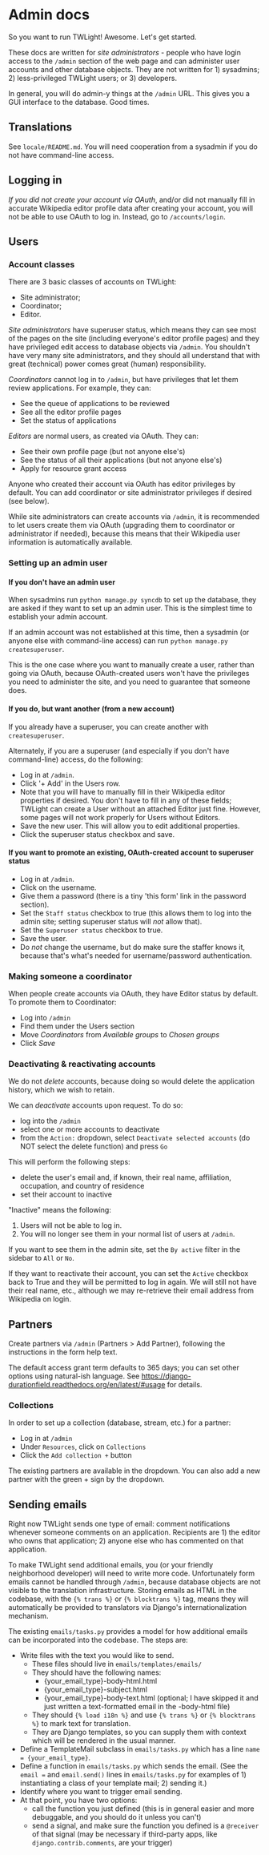 # Admin docs

So you want to run TWLight! Awesome. Let's get started.

These docs are written for _site administrators_ - people who have login access
to the `/admin` section of the web page and can administer user accounts and
other database objects. They are not written for 1) sysadmins; 2)
less-privileged TWLight users; or 3) developers.

In general, you will do admin-y things at the `/admin` URL. This gives you a GUI interface to the database. Good times.

## Translations

See `locale/README.md`. You will need cooperation from a sysadmin if you do not have command-line access.

## Logging in

_If you did not create your account via OAuth_, and/or did not manually fill in accurate Wikipedia editor profile data after creating your account, you will not be able to use OAuth to log in. Instead, go to `/accounts/login`.

## Users
### Account classes
There are 3 basic classes of accounts on TWLight:
* Site administrator;
* Coordinator;
* Editor.

_Site administrators_ have superuser status, which means they can see most of the pages on the site (including everyone's editor profile pages) and they have
privileged edit access to database objects via `/admin`. You shouldn't have very many site administrators, and they should all understand that with great
(technical) power comes great (human) responsibility.

_Coordinators_ cannot log in to `/admin`, but have privileges that let them review applications. For example, they can:
* See the queue of applications to be reviewed
* See all the editor profile pages
* Set the status of applications

_Editors_ are normal users, as created via OAuth. They can:
* See their own profile page (but not anyone else's)
* See the status of all their applications (but not anyone else's)
* Apply for resource grant access

Anyone who created their account via OAuth has editor privileges by default. You can add coordinator or site administrator privileges if desired (see below).

While site administrators can create accounts via `/admin`, it is recommended to let users create them via OAuth (upgrading them to coordinator or administrator if needed), because this means that their Wikipedia user information is automatically available.

### Setting up an admin user

#### If you don't have an admin user
When sysadmins run `python manage.py syncdb` to set up the database, they are
asked if they want to set up an admin user. This is the simplest time to
establish your admin account.

If an admin account was not established at this time, then a sysadmin (or
anyone else with command-line access) can run
`python manage.py createsuperuser`.

This is the one case where you want to manually create a user, rather than going via OAuth, because OAuth-created users won't have the privileges you need to administer the site, and you need to guarantee that someone does.

#### If you do, but want another (from a new account)
If you already have a superuser, you can create another with `createsuperuser`.

Alternately, if you are a superuser (and especially if you don't have
command-line) access, do the following:
* Log in at `/admin`.
* Click '+ Add' in the Users row.
* Note that you will have to manually fill in their Wikipedia editor properties
  if desired. You don't have to fill in any of these fields; TWLight can
  create a User without an attached Editor just fine. However, some pages will
  not work properly for Users without Editors.
* Save the new user. This will allow you to edit additional properties.
* Click the superuser status checkbox and save.

#### If you want to promote an existing, OAuth-created account to superuser status
* Log in at `/admin`.
* Click on the username.
* Give them a password (there is a tiny 'this form' link in the password section).
* Set the `Staff status` checkbox to true (this allows them to log into the admin site; setting superuser status will _not_ allow that).
* Set the `Superuser status` checkbox to true.
* Save the user.
* Do _not_ change the username, but do make sure the staffer knows it, because that's what's needed for username/password authentication.

### Making someone a coordinator
When people create accounts via OAuth, they have Editor status by default. To promote them to Coordinator:
* Log into `/admin`
* Find them under the Users section
* Move _Coordinators_ from _Available groups_ to _Chosen groups_
* Click _Save_

### Deactivating & reactivating accounts

We do not *delete* accounts, because doing so would delete the application history, which we wish to retain.

We can *deactivate* accounts upon request. To do so:
* log into the `/admin`
* select one or more accounts to deactivate
* from the `Action:` dropdown, select `Deactivate selected accounts` (do NOT select the delete function) and press `Go`

This will perform the following steps:
* delete the user's email and, if known, their real name, affiliation, occupation, and country of residence
* set their account to inactive

"Inactive" means the following:
1) Users will not be able to log in.
2) You will no longer see them in your normal list of users at `/admin`.

If you want to see them in the admin site, set the `By active` filter in the sidebar to `All` or `No`.

If they want to reactivate their account, you can set the `Active` checkbox back to True and they will be permitted to log in again. We will still not have their real name, etc., although we may re-retrieve their email address from Wikipedia on login.

## Partners
Create partners via `/admin` (Partners > Add Partner), following the instructions in the form help text.

The default access grant term defaults to 365 days; you can set other options using natural-ish language. See https://django-durationfield.readthedocs.org/en/latest/#usage for details.

### Collections

In order to set up a collection (database, stream, etc.) for a partner:
* Log in at `/admin`
* Under `Resources`, click on `Collections`
* Click the `Add collection +` button

The existing partners are available in the dropdown. You can also add a new partner with the green + sign by the dropdown.

## Sending emails

Right now TWLight sends one type of email: comment notifications whenever someone comments on an application. Recipients are 1) the editor who owns that application; 2) anyone else who has commented on that application.

To make TWLight send additional emails, you (or your friendly neighborhood developer) will need to write more code. Unfortunately form emails cannot be handled through `/admin`, because database objects are not visible to the translation infrastructure. Storing emails as HTML in the codebase, with the `{% trans %}` or `{% blocktrans %}` tag, means they will automatically be provided to translators via Django's internationalization mechanism.

The existing `emails/tasks.py` provides a model for how additional emails can be incorporated into the codebase. The steps are:

* Write files with the text you would like to send.
    * These files should live in `emails/templates/emails/`
    * They should have the following names:
        * {your_email_type}-body-html.html
        * {your_email_type}-subject.html
        * {your_email_type}-body-text.html (optional; I have skipped it and just written a text-formatted email in the -body-html file)
    * They should `{% load i18n %}` and use `{% trans %}` or `{% blocktrans %}` to mark text for translation.
    * They are Django templates, so you can supply them with context which will be rendered in the usual manner.
* Define a TemplateMail subclass in `emails/tasks.py` which has a line `name = {your_email_type}`.
* Define a function in `emails/tasks.py` which sends the email. (See the `email =` and `email.send()` lines in `emails/tasks.py` for examples of 1) instantiating a class of your template mail; 2) sending it.)
* Identify where you want to trigger email sending.
* At that point, you have two options:
    * call the function you just defined (this is in general easier and more debuggable, and you should do it unless you can't)
    * send a signal, and make sure the function you defined is a `@receiver` of that signal (may be necessary if third-party apps, like `django.contrib.comments`, are your trigger)